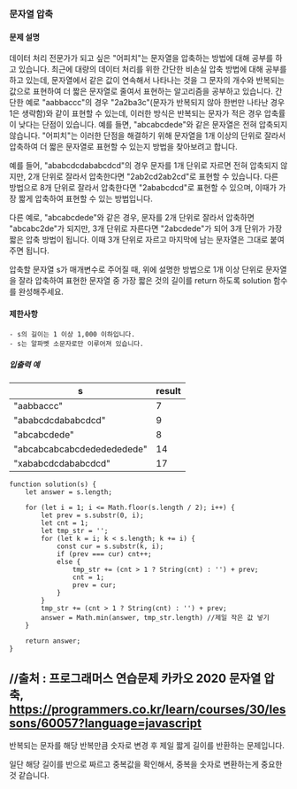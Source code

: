 ### 문자열 압축

#### 문제 설명
데이터 처리 전문가가 되고 싶은 "어피치"는 문자열을 압축하는 방법에 대해 공부를 하고 있습니다. 최근에 대량의 데이터 처리를 위한 간단한 비손실 압축 방법에 대해 공부를 하고 있는데, 문자열에서 같은 값이 연속해서 나타나는 것을 그 문자의 개수와 반복되는 값으로 표현하여 더 짧은 문자열로 줄여서 표현하는 알고리즘을 공부하고 있습니다.
간단한 예로 "aabbaccc"의 경우 "2a2ba3c"(문자가 반복되지 않아 한번만 나타난 경우 1은 생략함)와 같이 표현할 수 있는데, 이러한 방식은 반복되는 문자가 적은 경우 압축률이 낮다는 단점이 있습니다. 예를 들면, "abcabcdede"와 같은 문자열은 전혀 압축되지 않습니다. "어피치"는 이러한 단점을 해결하기 위해 문자열을 1개 이상의 단위로 잘라서 압축하여 더 짧은 문자열로 표현할 수 있는지 방법을 찾아보려고 합니다.

예를 들어, "ababcdcdababcdcd"의 경우 문자를 1개 단위로 자르면 전혀 압축되지 않지만, 2개 단위로 잘라서 압축한다면 "2ab2cd2ab2cd"로 표현할 수 있습니다. 다른 방법으로 8개 단위로 잘라서 압축한다면 "2ababcdcd"로 표현할 수 있으며, 이때가 가장 짧게 압축하여 표현할 수 있는 방법입니다.

다른 예로, "abcabcdede"와 같은 경우, 문자를 2개 단위로 잘라서 압축하면 "abcabc2de"가 되지만, 3개 단위로 자른다면 "2abcdede"가 되어 3개 단위가 가장 짧은 압축 방법이 됩니다. 이때 3개 단위로 자르고 마지막에 남는 문자열은 그대로 붙여주면 됩니다.

압축할 문자열 s가 매개변수로 주어질 때, 위에 설명한 방법으로 1개 이상 단위로 문자열을 잘라 압축하여 표현한 문자열 중 가장 짧은 것의 길이를 return 하도록 solution 함수를 완성해주세요.

#### 제한사항
    - s의 길이는 1 이상 1,000 이하입니다.
    - s는 알파벳 소문자로만 이루어져 있습니다.
    
##### 입출력 예
|s|result|
|---|----|
|"aabbaccc"|7|
|"ababcdcdababcdcd"|9|
|"abcabcdede"|8|
|"abcabcabcabcdededededede"|14|
|"xababcdcdababcdcd"|17|

```
function solution(s) {
    let answer = s.length;

    for (let i = 1; i <= Math.floor(s.length / 2); i++) {
        let prev = s.substr(0, i);
        let cnt = 1;
        let tmp_str = '';
        for (let k = i; k < s.length; k += i) {
            const cur = s.substr(k, i);
            if (prev === cur) cnt++;
            else {
                tmp_str += (cnt > 1 ? String(cnt) : '') + prev;
                cnt = 1;
                prev = cur;
            }
        }
        tmp_str += (cnt > 1 ? String(cnt) : '') + prev;
        answer = Math.min(answer, tmp_str.length) //제일 작은 값 넣기
    }
    
    return answer;
}
```
//출처 : 프로그래머스 연습문제 카카오 2020 문자열 압축, https://programmers.co.kr/learn/courses/30/lessons/60057?language=javascript
---------------------------------------------------------------------------------------------------------------------------------
반복되는 문자를 해당 반복만큼 숫자로 변경 후 제일 짧게 길이를 반환하는 문제입니다.

일단 해당 길이를 반으로 짜르고 중복값을 확인해서, 중복을 숫자로 변환하는게 중요한 것 같습니다.
